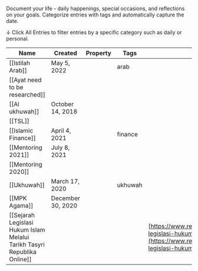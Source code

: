 Document your life - daily happenings, special occasions, and reflections on your goals.
Categorize entries with tags and automatically capture the date.

↓ Click All Entries to filter entries by a specific category such as daily or personal.

|Name|Created|Property|Tags|URL|
|---|---|---|---|---|
|[[Istilah Arab]]|May 5, 2022||arab||
|[[Ayat need to be researched]]|||||
|[[Al ukhuwah]]|October 14, 2018||||
|[[TSL]]|||||
|[[Islamic Finance]]|April 4, 2021||finance||
|[[Mentoring 2021]]|July 8, 2021||||
|[[Mentoring 2020]]|||||
|[[Ukhuwah]]|March 17, 2020||ukhuwah||
|[[MPK Agama]]|December 30, 2020||||
|[[Sejarah Legislasi Hukum Islam Melalui Tarikh Tasyri Republika Online]]||||[https://www.republika.co.id/berita/pys3k4385/sejarah-legislasi-hukum-islam-melalui-tarikh-tasyri](https://www.republika.co.id/berita/pys3k4385/sejarah-legislasi-hukum-islam-melalui-tarikh-tasyri)|